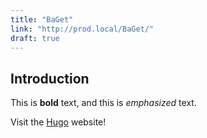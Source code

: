 ```yaml
---
title: "BaGet"
link: "http://prod.local/BaGet/"
draft: true
---
```

## Introduction

This is **bold** text, and this is *emphasized* text.

Visit the [Hugo](https://gohugo.io) website!
